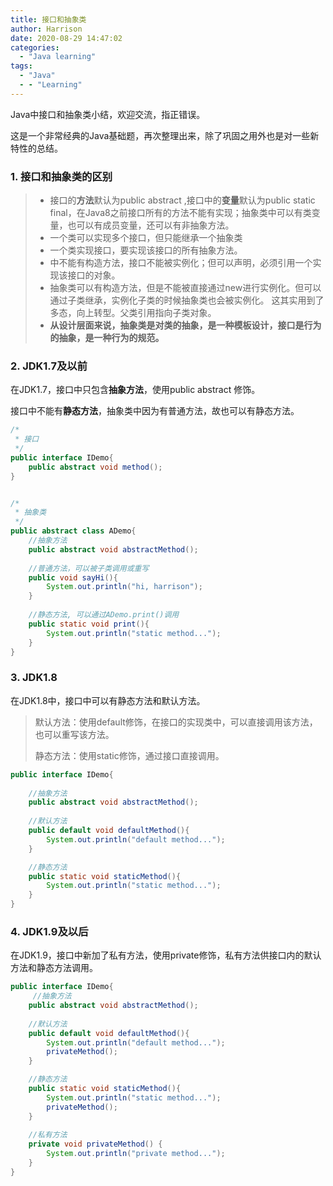 ```yaml
---
title: 接口和抽象类
author: Harrison
date: 2020-08-29 14:47:02
categories:
  - "Java learning"
tags:
  - "Java"
  - - "Learning"
---
```


Java中接口和抽象类小结，欢迎交流，指正错误。

<!-- more -->

这是一个非常经典的Java基础题，再次整理出来，除了巩固之用外也是对一些新特性的总结。



### 1. 接口和抽象类的区别

> + 接口的**方法**默认为public abstract ,接口中的**变量**默认为public static final，在Java8之前接口所有的方法不能有实现；抽象类中可以有类变量，也可以有成员变量，还可以有非抽象方法。
> +  一个类可以实现多个接口，但只能继承一个抽象类
> + 一个类实现接口，要实现该接口的所有抽象方法。
> + 中不能有构造方法，接口不能被实例化；但可以声明，必须引用一个实现该接口的对象。
> + 抽象类可以有构造方法，但是不能被直接通过new进行实例化。但可以通过子类继承，实例化子类的时候抽象类也会被实例化。
>    这其实用到了多态，向上转型。父类引用指向子类对象。
> + **从设计层面来说，抽象类是对类的抽象，是一种模板设计，接口是行为的抽象，是一种行为的规范。**



### 2. JDK1.7及以前

在JDK1.7，接口中只包含**抽象方法**，使用public abstract 修饰。

接口中不能有**静态方法**，抽象类中因为有普通方法，故也可以有静态方法。

```java
/*
 * 接口
 */
public interface IDemo{
    public abstract void method();
}


/*
 * 抽象类
 */
public abstract class ADemo{
    //抽象方法
    public abstract void abstractMethod();
    
    //普通方法，可以被子类调用或重写
    public void sayHi(){
        System.out.println("hi, harrison");
    }
    
    //静态方法, 可以通过ADemo.print()调用
    public static void print(){
        System.out.println("static method...");
    }
}
```



### 3. JDK1.8

在JDK1.8中，接口中可以有静态方法和默认方法。

> 默认方法：使用default修饰，在接口的实现类中，可以直接调用该方法，也可以重写该方法。
>
> 静态方法：使用static修饰，通过接口直接调用。

```java
public interface IDemo{
    
    //抽象方法
    public abstract void abstractMethod();
    
    //默认方法
    public default void defaultMethod(){
        System.out.println("default method...");
    }

    //静态方法
    public static void staticMethod(){
        System.out.println("static method...");
    }
}
```



### 4. JDK1.9及以后

在JDK1.9，接口中新加了私有方法，使用private修饰，私有方法供接口内的默认方法和静态方法调用。

```java
public interface IDemo{
     //抽象方法
    public abstract void abstractMethod();
    
    //默认方法
    public default void defaultMethod(){
        System.out.println("default method...");
        privateMethod();
    }

    //静态方法
    public static void staticMethod(){
        System.out.println("static method...");
        privateMethod();
    }
    
    //私有方法
    private void privateMethod() {
        System.out.println("private method...");
    }
} 
```

